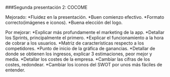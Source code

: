 ###Segunda presentación 2: COCOME

Mejorado:
*Fluidez en la presentación.
*Buen comienzo efectivo.
*Formato correcto(imágenes e iconos).
*Buena elección del logo.
	
Por mejorar:
*Explicar más profundamente el marketing de la app.
*Detallar los Sprints, principalmente el primero.
*Explicar el funcionamiento a la hora de cobrar a los usuarios.
*Matriz de características respecto a los competidores.
*Punto de inicio de la gráfica de ganancias.
*Detallar de donde se obtienen los ingresos, explicar 3 estimaciones, peor mejor y media.
*Detallar los costes de la empresa.
*Cambiar las cifras de los costes, redondear.
*Cambiar los iconos del SWOT por unos más fáciles de entender.